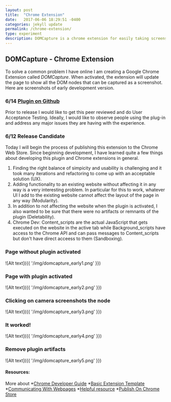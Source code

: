 ```yaml
---
layout: post
title:  "Chrome Extension"
date:   2017-06-06 18:29:51 -0400
categories: jekyll update
permalink: /chrome-extension/
type: experiment
description: DOMCapture is a chrome extension for easily taking screenshots of DOM nodes
---
```

## DOMCapture - Chrome Extension

To solve a common problem I have online I am creating a Google Chrome Extension called *DOMCapture*. 
When activated, the extension will update the page to show all the DOM nodes that can be captured
as a screenshot. Here are screenshots of early development version.

### 6/14 [Plugin on Github][github-link]
Prior to release I would like to get this peer reviewed and do User Acceptance
Testing. Ideally, I would like to observe people using the plug-in and address 
any major issues they are having with the experience.

### 6/12 Release Candidate
Today I will begin the process of publishing this extension to the Chrome Web Store. Since beginning
development, I have learned quite a few things about developing this plugin and Chrome extensions in
general.

 1. Finding the right balance of simpicity and usability is challenging and it took many iterations
and refactoring to come up with an acceptable solution (UX).
 2. Adding functionality to an existing website without affecting it in any way is a very interesting
problem. In particular for this to work, whatever UI I add to the existing website cannot affect
the layout of the page in any way (Modularity).
 3. In addition to not affecting the website when the plugin is activated, I also wanted to be sure that
there were no artifacts or remnants of the plugin (Deletability).
 4. Chrome Dev: Content_scripts are the actual JavaScript that gets executed on the website in the active tab while
Background_scripts have access to the Chrome API and can pass messages to 
Content_scripts but don't have direct acceess to them (Sandboxing).


### Page without plugin activated
![Alt text]({{ '/img/domcapture_early1.png' }})

### Page with plugin activated
![Alt text]({{ '/img/domcapture_early2.png' }})

### Clicking on camera screenshots the node
![Alt text]({{ '/img/domcapture_early3.png' }})

### It worked!
![Alt text]({{ '/img/domcapture_early4.png' }})

### Remove plugin artifacts
![Alt text]({{ '/img/domcapture_early5.png' }})

#### Resources:
More about 
*[Chrome Developer Guide][chrome-dev]
*[Basic Extension Template][make-red]
*[Communicating With Webpages][cross-origin]
*[Helpful resource][helpful-resource]
*[Publish On Chrome Store][chrome-publish]


[chrome-dev]: https://developer.chrome.com/extensions/devguide
[make-red]: https://chromium.googlesource.com/chromium/src/+/master/chrome/common/extensions/docs/examples/api/browserAction/make_page_red/
[cross-origin]: https://stackoverflow.com/questions/4976996/chromes-tabs-executescript-passing-parameters-and-using-libraries#answer-4979785
[helpful-resource]: https://robots.thoughtbot.com/how-to-make-a-chrome-extension
[chrome-publish]: https://developer.chrome.com/webstore/publish
[github-link]: https://github.com/designandcode/DOMCapture
